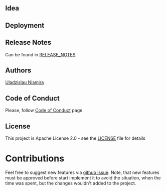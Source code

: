## Idea

## Deployment

## Release Notes
Can be found in [RELEASE_NOTES](RELEASE_NOTES.md).

## Authors
[Uladzislau Niamira]()

## Code of Conduct
Please, follow [Code of Conduct](CODE_OF_CONDUCT.md) page.

## License
This project is Apache License 2.0 - see the [LICENSE](LICENSE) file for details

# Contributions
Feel free to suggest new features via [github issue](https://github.com/nemiro54/social-network/issues/new).
Note, that new features must be approved before start implement it to avoid the situation, when the time was spent, but the changes wouldn't added to the project.
